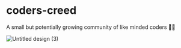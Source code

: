 # coders-creed
A small but potentially growing community of like minded coders 👨‍💻

![Untitled design (3)](https://user-images.githubusercontent.com/72148786/141695142-6f015d77-8234-4465-9d86-4af19182a2f0.png)


